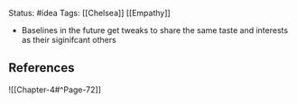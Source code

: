 Status: #idea
Tags: [[Chelsea]] [[Empathy]]

* Baselines in the future get tweaks to share the same taste and interests as their siginifcant others

## References

![[Chapter-4#^Page-72]]